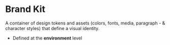 # Brand Kit  

A container of design tokens and assets (colors, fonts, media, paragraph - & character styles) that define a visual identity.  

- Defined at the **environment** level